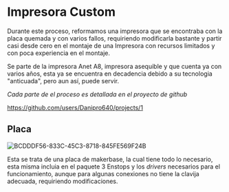 # Impresora Custom

Durante este proceso, reformamos una impresora que se encontraba con la placa quemada y con varios fallos, requiriendo modificarla bastante y partir casi desde cero en el montaje de una Impresora con recursos limitados y con poca experiencia en el montaje.

Se parte de la impresora Anet A8, impresora asequible y que cuenta ya con varios años, esta ya se encuentra en decadencia debido a su tecnologia "anticuada", pero aun así, puede servir.

*Cada parte de el proceso es detallada en el proyecto de github*

https://github.com/users/Danipro640/projects/1

## **Placa**
![BCDDDF56-833C-45C3-8718-845FE569F24B](https://user-images.githubusercontent.com/106604267/236445276-eea9735d-0e7e-4868-839e-c4292bf29066.jpeg)

Esta se trata de una placa de makerbase, la cual tiene todo lo necesario, esta misma incluia en el paquete 3 Enstops y los *drivers* necesarios para el funcionamiento, aunque para algunas conexiones no tiene la clavija adecuada, requiriendo modificaciones. 
